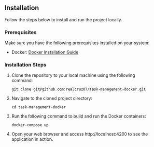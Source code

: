## Installation

Follow the steps below to install and run the project locally.

### Prerequisites

Make sure you have the following prerequisites installed on your system:

- Docker: [Docker Installation Guide](https://docs.docker.com/get-docker/)

### Installation Steps

1. Clone the repository to your local machine using the following command:

   ```shell
   git clone git@github.com:realcruz07/task-management-docker.git
   ```
   
2. Navigate to the cloned project directory:

   ```shell
   cd task-management-docker
   ```
   
3. Run the following command to build and run the Docker containers:

   ```shell
   docker-compose up
   ```
   
4. Open your web browser and access http://localhost:4200 to see the application in action.

